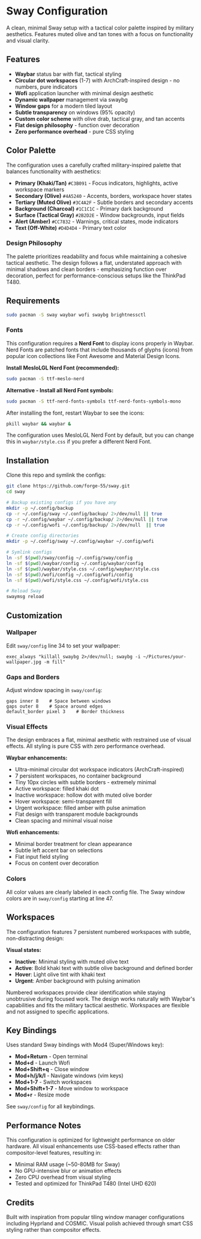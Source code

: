 # Sway Configuration

A clean, minimal Sway setup with a tactical color palette inspired by military aesthetics. Features muted olive and tan tones with a focus on functionality and visual clarity.

## Features

- **Waybar** status bar with flat, tactical styling
- **Circular dot workspaces** (1-7) with ArchCraft-inspired design - no numbers, pure indicators
- **Wofi** application launcher with minimal design aesthetic
- **Dynamic wallpaper** management via swaybg
- **Window gaps** for a modern tiled layout
- **Subtle transparency** on windows (95% opacity)
- **Custom color scheme** with olive drab, tactical gray, and tan accents
- **Flat design philosophy** - function over decoration
- **Zero performance overhead** - pure CSS styling

## Color Palette

The configuration uses a carefully crafted military-inspired palette that balances functionality with aesthetics:

- **Primary (Khaki/Tan)** `#C3B091` - Focus indicators, highlights, active workspace markers
- **Secondary (Olive)** `#4A5240` - Accents, borders, workspace hover states
- **Tertiary (Muted Olive)** `#3C4A2F` - Subtle borders and secondary accents
- **Background (Charcoal)** `#1C1C1C` - Primary dark background
- **Surface (Tactical Gray)** `#2B2D2E` - Window backgrounds, input fields
- **Alert (Amber)** `#CC7832` - Warnings, critical states, mode indicators
- **Text (Off-White)** `#D4D4D4` - Primary text color

### Design Philosophy

The palette prioritizes readability and focus while maintaining a cohesive tactical aesthetic. The design follows a flat, understated approach with minimal shadows and clean borders - emphasizing function over decoration, perfect for performance-conscious setups like the ThinkPad T480.

## Requirements

```bash
sudo pacman -S sway waybar wofi swaybg brightnessctl
```

### Fonts

This configuration requires a **Nerd Font** to display icons properly in Waybar. Nerd Fonts are patched fonts that include thousands of glyphs (icons) from popular icon collections like Font Awesome and Material Design Icons.

**Install MesloLGL Nerd Font (recommended):**
```bash
sudo pacman -S ttf-meslo-nerd
```

**Alternative - Install all Nerd Font symbols:**
```bash
sudo pacman -S ttf-nerd-fonts-symbols ttf-nerd-fonts-symbols-mono
```

After installing the font, restart Waybar to see the icons:
```bash
pkill waybar && waybar &
```

The configuration uses MesloLGL Nerd Font by default, but you can change this in `waybar/style.css` if you prefer a different Nerd Font.

## Installation

Clone this repo and symlink the configs:

```bash
git clone https://github.com/forge-55/sway.git
cd sway

# Backup existing configs if you have any
mkdir -p ~/.config/backup
cp -r ~/.config/sway ~/.config/backup/ 2>/dev/null || true
cp -r ~/.config/waybar ~/.config/backup/ 2>/dev/null || true
cp -r ~/.config/wofi ~/.config/backup/ 2>/dev/null ￼|| true

# Create config directories
mkdir -p ~/.config/sway ~/.config/waybar ~/.config/wofi

# Symlink configs
ln -sf $(pwd)/sway/config ~/.config/sway/config
ln -sf $(pwd)/waybar/config ~/.config/waybar/config
ln -sf $(pwd)/waybar/style.css ~/.config/waybar/style.css
ln -sf $(pwd)/wofi/config ~/.config/wofi/config
ln -sf $(pwd)/wofi/style.css ~/.config/wofi/style.css

# Reload Sway
swaymsg reload
```

## Customization

### Wallpaper

Edit `sway/config` line 34 to set your wallpaper:

```
exec_always "killall swaybg 2>/dev/null; swaybg -i ~/Pictures/your-wallpaper.jpg -m fill"
```

### Gaps and Borders

Adjust window spacing in `sway/config`:

```
gaps inner 8    # Space between windows
gaps outer 8    # Space around edges
default_border pixel 3    # Border thickness
```

### Visual Effects

The design embraces a flat, minimal aesthetic with restrained use of visual effects. All styling is pure CSS with zero performance overhead.

**Waybar enhancements:**
- Ultra-minimal circular dot workspace indicators (ArchCraft-inspired)
- 7 persistent workspaces, no container background
- Tiny 10px circles with subtle borders - extremely minimal
- Active workspace: filled khaki dot
- Inactive workspace: hollow dot with muted olive border
- Hover workspace: semi-transparent fill
- Urgent workspace: filled amber with pulse animation
- Flat design with transparent module backgrounds
- Clean spacing and minimal visual noise

**Wofi enhancements:**
- Minimal border treatment for clean appearance
- Subtle left accent bar on selections
- Flat input field styling
- Focus on content over decoration

### Colors

All color values are clearly labeled in each config file. The Sway window colors are in `sway/config` starting at line 47.

## Workspaces

The configuration features 7 persistent numbered workspaces with subtle, non-distracting design:

**Visual states:**
- **Inactive**: Minimal styling with muted olive text
- **Active**: Bold khaki text with subtle olive background and defined border
- **Hover**: Light olive tint with khaki text
- **Urgent**: Amber background with pulsing animation

Numbered workspaces provide clear identification while staying unobtrusive during focused work. The design works naturally with Waybar's capabilities and fits the military tactical aesthetic. Workspaces are flexible and not assigned to specific applications.

## Key Bindings

Uses standard Sway bindings with Mod4 (Super/Windows key):

- **Mod+Return** - Open terminal
- **Mod+d** - Launch Wofi
- **Mod+Shift+q** - Close window
- **Mod+h/j/k/l** - Navigate windows (vim keys)
- **Mod+1-7** - Switch workspaces
- **Mod+Shift+1-7** - Move window to workspace
- **Mod+r** - Resize mode

See `sway/config` for all keybindings.

## Performance Notes

This configuration is optimized for lightweight performance on older hardware. All visual enhancements use CSS-based effects rather than compositor-level features, resulting in:

- Minimal RAM usage (~50-80MB for Sway)
- No GPU-intensive blur or animation effects
- Zero CPU overhead from visual styling
- Tested and optimized for ThinkPad T480 (Intel UHD 620)

## Credits

Built with inspiration from popular tiling window manager configurations including Hyprland and COSMIC. Visual polish achieved through smart CSS styling rather than compositor effects.

